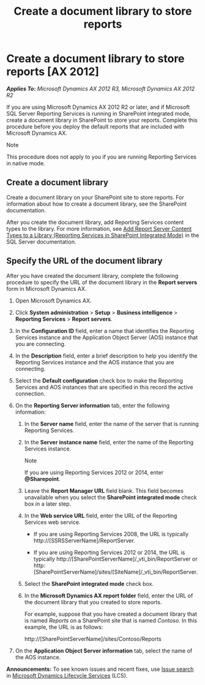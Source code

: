 ﻿---
title: Create a document library to store reports
TOCTitle: Create a document library to store reports
ms:assetid: e04173fd-30fb-438c-bcd5-057e87d6544d
ms:mtpsurl: https://technet.microsoft.com/en-us/library/JJ677281(v=AX.60)
ms:contentKeyID: 49384052
ms.date: 06/03/2014
mtps_version: v=AX.60
---

# Create a document library to store reports [AX 2012]


_**Applies To:** Microsoft Dynamics AX 2012 R3, Microsoft Dynamics AX 2012 R2_

If you are using Microsoft Dynamics AX 2012 R2 or later, and if Microsoft SQL Server Reporting Services is running in SharePoint integrated mode, create a document library in SharePoint to store your reports. Complete this procedure before you deploy the default reports that are included with Microsoft Dynamics AX.


> [!NOTE]
> <P>This procedure does not apply to you if you are running Reporting Services in native mode.</P>



## Create a document library

Create a document library on your SharePoint site to store reports. For information about how to create a document library, see the SharePoint documentation.

After you create the document library, add Reporting Services content types to the library. For more information, see [Add Report Server Content Types to a Library (Reporting Services in SharePoint Integrated Mode)](http://technet.microsoft.com/en-us/library/bb326289\(v=sql.110\).aspx) in the SQL Server documentation.

## Specify the URL of the document library

After you have created the document library, complete the following procedure to specify the URL of the document library in the **Report servers** form in Microsoft Dynamics AX.

1.  Open Microsoft Dynamics AX.

2.  Click **System administration** \> **Setup** \> **Business intelligence** \> **Reporting Services** \> **Report servers**.

3.  In the **Configuration ID** field, enter a name that identifies the Reporting Services instance and the Application Object Server (AOS) instance that you are connecting.

4.  In the **Description** field, enter a brief description to help you identify the Reporting Services instance and the AOS instance that you are connecting.

5.  Select the **Default configuration** check box to make the Reporting Services and AOS instances that are specified in this record the active connection.

6.  On the **Reporting Server information** tab, enter the following information:
    
    1.  In the **Server name** field, enter the name of the server that is running Reporting Services.
    
    2.  In the **Server instance name** field, enter the name of the Reporting Services instance.
        

        > [!NOTE]
        > <P>If you are using Reporting Services 2012 or 2014, enter <STRONG>@Sharepoint</STRONG>.</P>

    
    3.  Leave the **Report Manager URL** field blank. This field becomes unavailable when you select the **SharePoint integrated mode** check box in a later step.
    
    4.  In the **Web service URL** field, enter the URL of the Reporting Services web service.
        
          - If you are using Reporting Services 2008, the URL is typically http://\[SSRSServerName\]/ReportServer.
        
          - If you are using Reporting Services 2012 or 2014, the URL is typically http://\[SharePointServerName\]/\_vti\_bin/ReportServer or http:\[SharePointServerName\]/sites/\[SiteName\]/\_vti\_bin/ReportServer.
    
    5.  Select the **SharePoint integrated mode** check box.
    
    6.  In the **Microsoft Dynamics AX report folder** field, enter the URL of the document library that you created to store reports.
        
        For example, suppose that you have created a document library that is named *Reports* on a SharePoint site that is named *Contoso*. In this example, the URL is as follows:
        
        http://\[SharePointServerName\]/sites/Contoso/Reports

7.  On the **Application Object Server information** tab, select the name of the AOS instance.

  
**Announcements:** To see known issues and recent fixes, use [Issue search](http://go.microsoft.com/fwlink/?linkid=389258) in [Microsoft Dynamics Lifecycle Services](http://go.microsoft.com/fwlink/?linkid=306505) (LCS).


